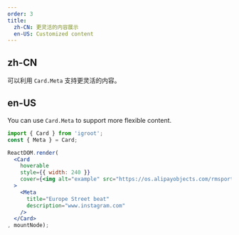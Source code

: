 ```yaml
---
order: 3
title:
  zh-CN: 更灵活的内容展示
  en-US: Customized content
---
```


## zh-CN

可以利用 `Card.Meta` 支持更灵活的内容。

## en-US

You can use `Card.Meta` to support more flexible content.


````jsx
import { Card } from 'igroot';
const { Meta } = Card;

ReactDOM.render(
  <Card
    hoverable
    style={{ width: 240 }}
    cover={<img alt="example" src="https://os.alipayobjects.com/rmsportal/QBnOOoLaAfKPirc.png" />}
  >
    <Meta
      title="Europe Street beat"
      description="www.instagram.com"
    />
  </Card>
, mountNode);
````
